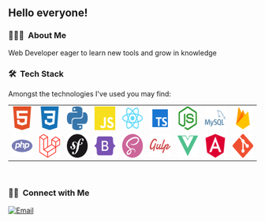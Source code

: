 <h2> Hello everyone!</h2>

<h3> 👨🏻‍💻 &nbsp;About Me </h3>

Web Developer eager to learn new tools and grow in knowledge

<h3> 🛠 &nbsp;Tech Stack</h3>
Amongst the technologies I've used you may find:

<table>
  <tr>
    <td align="center" width="96">
        <img src="./img/html.svg" width="48" height="48" alt="HTML" />
    </td>
    <td align="center" width="96">
        <img src="./img/css.svg" width="48" height="48" alt="CSS" />
    </td>
    <td align="center" width="96">
        <img src="./img/python.svg" width="48" height="48" alt="Python" />
    </td>
    <td align="center" width="96">
        <img src="./img/javascript.svg" width="48" height="48" alt="JavaScrip" />
    </td>
    <td align="center" width="96">
        <img src="./img/react.svg" width="48" height="48" alt="react" />
    </td>
    <td align="center" width="96">
        <img src="./img/typescript.svg" width="48" height="48" alt="typescript" />
    </td>
    <td align="center" width="96">
        <img src="./img/nodeJS.svg" width="48" height="48" alt="nodeJS" />
    </td>
    <td align="center" width="96">
        <img src="./img/mysql.svg" width="48" height="48" alt="MySql" />
    </td>
    <td align="center" width="96">
        <img src="./img/firebase.svg" width="48" height="48" alt="Firebase" />
    </td>
  </tr>
  <tr>
    <td align="center" width="96">
        <img src="./img/php.svg" width="48" height="48" alt="PHP" />
    </td>
    <td align="center" width="96">
        <img src="./img/laravel.svg" width="48" height="48" alt="Laravel" />
    </td>
    <td align="center" width="96">
        <img src="./img/symfony.svg" width="48" height="48" alt="Symfony" />
    </td>
    <td align="center" width="96">
        <img src="./img/bootstrap.svg" width="48" height="48" alt="Bootstrap 5" />
    </td>
    <td align="center" width="96">
        <img src="./img/SASS.svg" width="48" height="48" alt="SASS" />
    </td>
    <td align="center" width="96">
        <img src="./img/GULP.svg" width="48" height="48" alt="GULP" />
    </td>
    <td align="center" width="96">
        <img src="./img/vueJS.svg" width="48" height="48" alt="vueJS" />
    </td>
    <td align="center" width="96">
        <img src="./img/angular.svg" width="48" height="48" alt="angular" />
    </td>
    <td align="center" width="96">
        <img src="./img/git.svg" width="48" height="48" alt="Git" />
    </td>
  </tr>
 </table>

<br/>

<h3> 🤝🏻 &nbsp;Connect with Me </h3>

<a href="mailto:jcarlosrguerrero@gmail.com"><img alt="Email" src="https://img.shields.io/badge/Email-jcarlosrguerrero@gmail.com-blue?style=flat-square&logo=gmail"></a>
</p>
